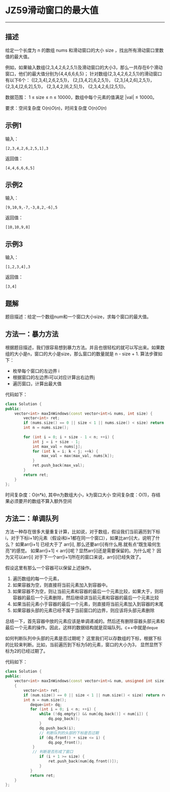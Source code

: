 # JZ59滑动窗口的最大值

---

## 描述

给定一个长度为 n 的数组 nums 和滑动窗口的大小 size ，找出所有滑动窗口里数值的最大值。

例如，如果输入数组{2,3,4,2,6,2,5,1}及滑动窗口的大小3，那么一共存在6个滑动窗口，他们的最大值分别为{4,4,6,6,6,5}； 针对数组{2,3,4,2,6,2,5,1}的滑动窗口有以下6个： {[2,3,4],2,6,2,5,1}， {2,[3,4,2],6,2,5,1}， {2,3,[4,2,6],2,5,1}， {2,3,4,[2,6,2],5,1}， {2,3,4,2,[6,2,5],1}， {2,3,4,2,6,[2,5,1]}。

数据范围： 1 $\le$ size $\le$ n $\le$ 10000，数组中每个元素的值满足 |val| $\le$ 10000。

要求：空间复杂度 O(n)*O*(*n*)，时间复杂度 O(n)*O*(*n*)



## 示例1

输入：

```
[2,3,4,2,6,2,5,1],3
```

返回值：

```
[4,4,6,6,6,5]
```

## 示例2

输入：

```
[9,10,9,-7,-3,8,2,-6],5
```

返回值：

```
[10,10,9,8]
```

## 示例3

输入：

```
[1,2,3,4],3
```

返回值：

```
[3,4]
```





## 题解

题目描述：给定一个数组num和一个窗口大小size，求每个窗口的最大值。

## 方法一：暴力方法

根据题目描述，我们很容易想到暴力方法。并且也很轻松的就可以写出来。如果数组的大小是n，窗口的大小是size，那么窗口的数量就是 n - size + 1.
算法步骤如下：

- 枚举每个窗口的左边界 i
- 根据窗口的左边界i可以对应计算出右边界j
- 遍历窗口，计算出最大值

代码如下：

```cpp
class Solution {
public:
    vector<int> maxInWindows(const vector<int>& nums, int size) {
        vector<int> ret;
        if (nums.size() == 0 || size < 1 || nums.size() < size) return ret;
        int n = nums.size();
 
        for (int i = 0; i + size - 1 < n; ++i) {
            int j = i + size - 1;
            int max_val = nums[j];
            for (int k = i; k < j; ++k) {
                max_val = max(max_val, nums[k]);
            }
            ret.push_back(max_val);
        }
        return ret;
    }
};
```

时间复杂度：O(n*k), 其中n为数组大小，k为窗口大小
空间复杂度：O(1)，存结果必须要开的数组不算入额外空间



## 方法二：单调队列

方法一种存在很多大量重复计算，比如说，对于数组，假设我们当前遍历到下标i，对于下标i+1的元素（假设i和i+1都在同一个窗口），如果比arr[i]大，说明了什么？
如果arr[i+1] 已经大于了 arr[i], 那么还要arr[i]有什么用.就有点“既生瑜何生亮”的感觉。
如果arr[i+1] < arr[i]呢？显然arr[i]还是需要保留的。为什么呢？
因为又可以arr[i] 对于下一个arr[i+1]所在的窗口来说，arr[i]已经失效了。

假设这里有那么一个容器可以保留上述操作。

1. 遍历数组的每一个元素，
2. 如果容器为空，则直接将当前元素加入到容器中。
3. 如果容器不为空，则让当前元素和容器的最后一个元素比较，如果大于，则将容器的最后一个元素删除，然后继续讲当前元素和容器的最后一个元素比较
4. 如果当前元素小于容器的最后一个元素，则直接将当前元素加入到容器的末尾
5. 如果容器头部的元素已经不属于当前窗口的边界，则应该将头部元素删除

总结一下，首先容器中放的元素应该是单调递减的。然后还有删除容器头部元素和最后一个元素的操作。因此，这样的数据结构就是双端队列。c++中就是`deque`

如何判断队列中头部的元素是否过期呢？
这里我们可以存数组的下标，根据下标的比较来判断。比如，当前遍历到下标为5的元素，窗口的大小为3， 显然显然下标为2的已经过期了。

代码如下：

```cpp
class Solution {
public:
    vector<int> maxInWindows(const vector<int>& num, unsigned int size)
    {
        vector<int> ret;
        if (num.size() == 0 || size < 1 || num.size() < size) return ret;
        int n = num.size();
           deque<int> dq;
           for (int i = 0; i < n; ++i) {
               while (!dq.empty() && num[dq.back()] < num[i]) {
                   dq.pop_back();
               }
               dq.push_back(i);
               // 判断队列的头部的下标是否过期
               if (dq.front() + size <= i) {
                   dq.pop_front();
            }
            // 判断是否形成了窗口
               if (i + 1 >= size) {
                   ret.push_back(num[dq.front()]);
               }
           }
           return ret; 
    }
};
```

